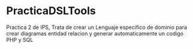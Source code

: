 # PracticaDSLTools
Practica 2 de IPS, Trata de crear un Lenguaje especifico de dominio para crear diagramas entidad relacion y generar automaticamente un codigo PHP y SQL
